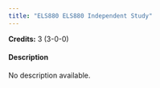 ```yaml
---
title: "ELS880 ELS880 Independent Study"
---
```

**Credits:** 3 (3-0-0)

#### Description
No description available.